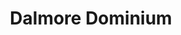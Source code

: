 ---
layout: recipe
title: Dalmore Dominium
category: Scotch
subcategory: Highlands
aged: NAS
abv: 40
distillery: Dalmore
distillery-location: Alness, UK
nose: Spicy, vinous and honeyed with incense notes.
palate: Exotic spice, sweet chilli, dried fruit and mixed peels.
finish: Fruit salad, caramel and a little black pepper.
tag:
    - highland
    - scotch
    - whisky
---